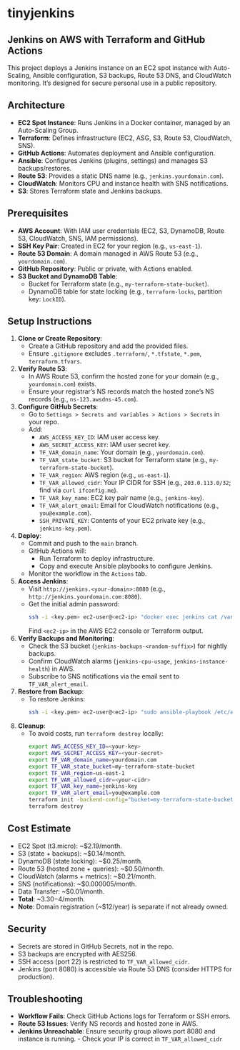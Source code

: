 # tinyjenkins

## Jenkins on AWS with Terraform and GitHub Actions

   This project deploys a Jenkins instance on an EC2 spot instance with Auto-Scaling, Ansible configuration, S3 backups, Route 53 DNS, and CloudWatch monitoring. It’s designed for secure personal use in a public repository.

   ## Architecture
   - **EC2 Spot Instance**: Runs Jenkins in a Docker container, managed by an Auto-Scaling Group.
   - **Terraform**: Defines infrastructure (EC2, ASG, S3, Route 53, CloudWatch, SNS).
   - **GitHub Actions**: Automates deployment and Ansible configuration.
   - **Ansible**: Configures Jenkins (plugins, settings) and manages S3 backups/restores.
   - **Route 53**: Provides a static DNS name (e.g., `jenkins.yourdomain.com`).
   - **CloudWatch**: Monitors CPU and instance health with SNS notifications.
   - **S3**: Stores Terraform state and Jenkins backups.

   ## Prerequisites
   - **AWS Account**: With IAM user credentials (EC2, S3, DynamoDB, Route 53, CloudWatch, SNS, IAM permissions).
   - **SSH Key Pair**: Created in EC2 for your region (e.g., `us-east-1`).
   - **Route 53 Domain**: A domain managed in AWS Route 53 (e.g., `yourdomain.com`).
   - **GitHub Repository**: Public or private, with Actions enabled.
   - **S3 Bucket and DynamoDB Table**:
     - Bucket for Terraform state (e.g., `my-terraform-state-bucket`).
     - DynamoDB table for state locking (e.g., `terraform-locks`, partition key: `LockID`).

   ## Setup Instructions
   1. **Clone or Create Repository**:
      - Create a GitHub repository and add the provided files.
      - Ensure `.gitignore` excludes `.terraform/`, `*.tfstate`, `*.pem`, `terraform.tfvars`.
   2. **Verify Route 53**:
      - In AWS Route 53, confirm the hosted zone for your domain (e.g., `yourdomain.com`) exists.
      - Ensure your registrar’s NS records match the hosted zone’s NS records (e.g., `ns-123.awsdns-45.com`).
   3. **Configure GitHub Secrets**:
      - Go to `Settings > Secrets and variables > Actions > Secrets` in your repo.
      - Add:
        - `AWS_ACCESS_KEY_ID`: IAM user access key.
        - `AWS_SECRET_ACCESS_KEY`: IAM user secret key.
        - `TF_VAR_domain_name`: Your domain (e.g., `yourdomain.com`).
        - `TF_VAR_state_bucket`: S3 bucket for Terraform state (e.g., `my-terraform-state-bucket`).
        - `TF_VAR_region`: AWS region (e.g., `us-east-1`).
        - `TF_VAR_allowed_cidr`: Your IP CIDR for SSH (e.g., `203.0.113.0/32`; find via `curl ifconfig.me`).
        - `TF_VAR_key_name`: EC2 key pair name (e.g., `jenkins-key`).
        - `TF_VAR_alert_email`: Email for CloudWatch notifications (e.g., `you@example.com`).
        - `SSH_PRIVATE_KEY`: Contents of your EC2 private key (e.g., `jenkins-key.pem`).
   4. **Deploy**:
      - Commit and push to the `main` branch.
      - GitHub Actions will:
        - Run Terraform to deploy infrastructure.
        - Copy and execute Ansible playbooks to configure Jenkins.
      - Monitor the workflow in the `Actions` tab.
   5. **Access Jenkins**:
      - Visit `http://jenkins.<your-domain>:8080` (e.g., `http://jenkins.yourdomain.com:8080`).
      - Get the initial admin password:
        ```bash
        ssh -i <key.pem> ec2-user@<ec2-ip> "docker exec jenkins cat /var/jenkins_home/secrets/initialAdminPassword"
        ```
        Find `<ec2-ip>` in the AWS EC2 console or Terraform output.
   6. **Verify Backups and Monitoring**:
      - Check the S3 bucket (`jenkins-backups-<random-suffix>`) for nightly backups.
      - Confirm CloudWatch alarms (`jenkins-cpu-usage`, `jenkins-instance-health`) in AWS.
      - Subscribe to SNS notifications via the email sent to `TF_VAR_alert_email`.
   7. **Restore from Backup**:
      - To restore Jenkins:
        ```bash
        ssh -i <key.pem> ec2-user@<ec2-ip> "sudo ansible-playbook /etc/ansible/restore.yml"
        ```
   8. **Cleanup**:
      - To avoid costs, run `terraform destroy` locally:
        ```bash
        export AWS_ACCESS_KEY_ID=<your-key>
        export AWS_SECRET_ACCESS_KEY=<your-secret>
        export TF_VAR_domain_name=yourdomain.com
        export TF_VAR_state_bucket=my-terraform-state-bucket
        export TF_VAR_region=us-east-1
        export TF_VAR_allowed_cidr=<your-cidr>
        export TF_VAR_key_name=jenkins-key
        export TF_VAR_alert_email=you@example.com
        terraform init -backend-config="bucket=my-terraform-state-bucket" -backend-config="region=us-east-1"
        terraform destroy
        ```

   ## Cost Estimate
   - EC2 Spot (t3.micro): ~$2.19/month.
   - S3 (state + backups): ~$0.14/month.
   - DynamoDB (state locking): ~$0.25/month.
   - Route 53 (hosted zone + queries): ~$0.50/month.
   - CloudWatch (alarms + metrics): ~$0.21/month.
   - SNS (notifications): ~$0.000005/month.
   - Data Transfer: ~$0.01/month.
   - **Total**: ~$3.30-$4/month.
   - **Note**: Domain registration (~$12/year) is separate if not already owned.

   ## Security
   - Secrets are stored in GitHub Secrets, not in the repo.
   - S3 backups are encrypted with AES256.
   - SSH access (port 22) is restricted to `TF_VAR_allowed_cidr`.
   - Jenkins (port 8080) is accessible via Route 53 DNS (consider HTTPS for production).

   ## Troubleshooting
   - **Workflow Fails**: Check GitHub Actions logs for Terraform or SSH errors.
   - **Route 53 Issues**: Verify NS records and hosted zone in AWS.
   - **Jenkins Unreachable**: Ensure security group allows port 8080 and instance is running. 
    - Check your IP is correct in `TF_VAR_allowed_cidr`